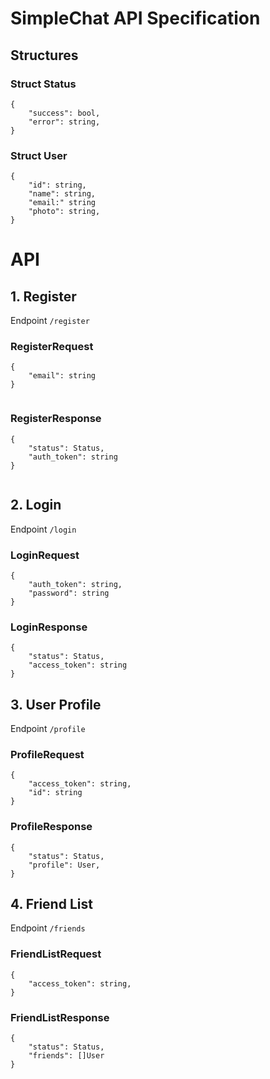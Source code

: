 # SimpleChat API Specification

## Structures

### Struct Status
```
{
    "success": bool,
    "error": string,
}
```

### Struct User
```
{
    "id": string,
    "name": string,
    "email:" string
    "photo": string,
} 
```


# API

## 1. Register

Endpoint ```/register```

### RegisterRequest

```
{
    "email": string
}
    
```

### RegisterResponse
```
{
    "status": Status,
    "auth_token": string
}
    
```


## 2. Login

Endpoint ```/login```

### LoginRequest
```
{
    "auth_token": string,
    "password": string    
}
```

### LoginResponse
```
{
    "status": Status,
    "access_token": string
}
```

## 3. User Profile

Endpoint ```/profile```

### ProfileRequest
```
{
    "access_token": string,
    "id": string
}
```

### ProfileResponse
```
{
    "status": Status,
    "profile": User,
}
```


## 4. Friend List

Endpoint ```/friends```

### FriendListRequest
```
{
    "access_token": string,
}
```

### FriendListResponse
```
{
    "status": Status,
    "friends": []User
}
```
